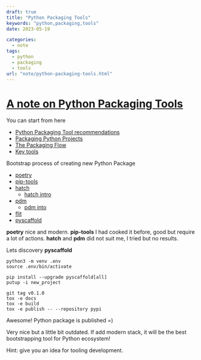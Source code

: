 ```yaml
---
draft: true
title: "Python Packaging Tools"
keywords: "python,packaging,tools"
date: 2023-05-19

categories:
  - note
tags:
  - python
  - packaging
  - tools
url: "note/python-packaging-tools.html"
---
```

[//]: # (Post ID: 650930045f2a4cc3874083b72bf75b90)

# [A note on Python Packaging Tools](/note/python-packaging-tools.html)

You can start from here

* [Python Packaging Tool recommendations](https://packaging.python.org/en/latest/guides/tool-recommendations/)
* [Packaging Python Projects](https://packaging.python.org/en/latest/tutorials/packaging-projects/)
* [The Packaging Flow](https://packaging.python.org/en/latest/flow/)
* [Key tools](https://packaging.python.org/en/latest/key_projects/)

Bootstrap process of creating new Python Package

* [poetry](https://github.com/python-poetry/poetry)
* [pip-tools](https://github.com/jazzband/pip-tools)
* [hatch](https://github.com/pypa/hatch)
  * [hatch intro](https://hatch.pypa.io/latest/intro/)
* [pdm](https://github.com/pdm-project/pdm/)
  * [pdm into](https://pdm.fming.dev/latest/)
* [flit](https://flit.pypa.io/en/latest/)
* [pyscaffold](https://github.com/pyscaffold/pyscaffold)

**poetry** nice and modern.
**pip-tools** I had cooked it before, good but require a lot of actions.
**hatch** and **pdm** did not suit me, I tried but no results.

Lets discovery **pyscaffold**

```shell
python3 -m venv .env
source .env/bin/activate

pip install --upgrade pyscaffold[all]
putup -i new_project

git tag v0.1.0
tox -e docs
tox -e build
tox -e publish -- --repository pypi
```

Awesome! Python package is published =)

Very nice but a little bit outdated.
If add modern stack, it will be the best bootstrapping tool for Python ecosystem!

Hint: give you an idea for tooling development.
